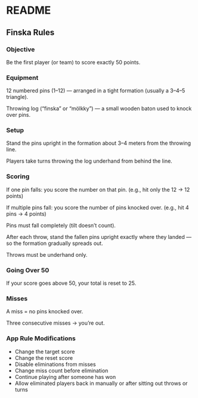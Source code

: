# README

## Finska Rules 

### Objective

Be the first player (or team) to score exactly 50 points.

### Equipment

12 numbered pins (1–12) — arranged in a tight formation (usually a 3–4–5 triangle).

Throwing log (“finska” or “mölkky”) — a small wooden baton used to knock over pins.

### Setup

Stand the pins upright in the formation about 3–4 meters from the throwing line.

Players take turns throwing the log underhand from behind the line.

### Scoring

If one pin falls: you score the number on that pin.
(e.g., hit only the 12 → 12 points)

If multiple pins fall: you score the number of pins knocked over.
(e.g., hit 4 pins → 4 points)

Pins must fall completely (tilt doesn’t count).

After each throw, stand the fallen pins upright exactly where they landed — so the formation gradually spreads out.

Throws must be underhand only.

### Going Over 50

If your score goes above 50, your total is reset to 25.

### Misses

A miss = no pins knocked over.

Three consecutive misses → you’re out.

### App Rule Modifications

- Change the target score
- Change the reset score
- Disable eliminations from misses
- Change miss count before elimination
- Continue playing after someone has won
- Allow eliminated players back in manually or after sitting out throws or turns
